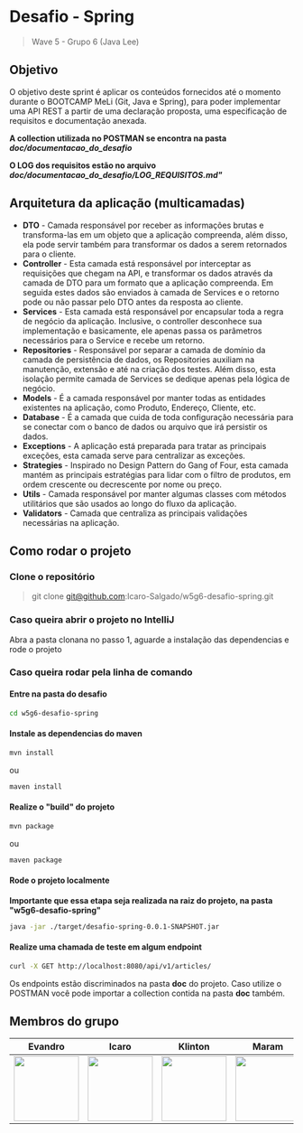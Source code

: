 # Desafio - Spring
> Wave 5 - Grupo 6 (Java Lee)

## Objetivo
O objetivo deste sprint é aplicar os conteúdos fornecidos até o momento durante o
BOOTCAMP MeLi (Git, Java e Spring), para poder implementar uma API REST a partir de uma
declaração proposta, uma especificação de requisitos e documentação anexada.

**A collection utilizada no POSTMAN se encontra na pasta *doc/documentacao_do_desafio***

**O LOG dos requisitos estão no arquivo *doc/documentacao_do_desafio/LOG_REQUISITOS.md"***

## Arquitetura da aplicação (multicamadas)
- **DTO** - Camada responsável por receber as informações brutas e transforma-las em um objeto que a aplicação compreenda, além disso, ela pode servir também para transformar os dados a serem retornados para o cliente.
- **Controller** - Esta camada está responsável por interceptar as requisições que chegam na API, e transformar os dados através da camada de DTO para um formato que a aplicação compreenda. Em seguida estes dados são enviados à camada de Services e o retorno pode ou não passar pelo DTO antes da resposta ao cliente.
- **Services** - Esta camada está responsável por encapsular toda a regra de negócio da aplicação. Inclusive, o controller desconhece sua implementação e basicamente, ele apenas passa os parâmetros necessários para o Service e recebe um retorno.
- **Repositories** - Responsável por separar a camada de domínio da camada de persistência de dados, os Repositories auxiliam na manutenção, extensão e até na criação dos testes. Além disso, esta isolação permite camada de Services se dedique apenas pela lógica de negócio.
- **Models** - É a camada responsável por manter todas as entidades existentes na aplicação, como Produto, Endereço, Cliente, etc.
- **Database** - É a camada que cuida de toda configuração necessária para se conectar com o banco de dados ou arquivo que irá persistir os dados.
- **Exceptions** - A aplicação está preparada para tratar as principais exceções, esta camada serve para centralizar as exceções.
- **Strategies** - Inspirado no Design Pattern do Gang of Four, esta camada mantém as principais estratégias para lidar com o filtro de produtos, em ordem crescente ou decrescente por nome ou preço.
- **Utils** - Camada responsável por manter algumas classes com métodos utilitários que são usados ao longo do fluxo da aplicação.
- **Validators** - Camada que centraliza as principais validações necessárias na aplicação.

## Como rodar o projeto

### Clone o repositório
> git clone git@github.com:Icaro-Salgado/w5g6-desafio-spring.git

### Caso queira abrir o projeto no IntelliJ

Abra a pasta clonana no passo 1, aguarde a instalação das dependencias e rode o projeto

### Caso queira rodar pela linha de comando

#### Entre na pasta do desafio
``` sh
cd w5g6-desafio-spring
```
#### Instale as dependencias do maven
``` sh
mvn install
```
ou
``` sh
maven install
```

#### Realize o "build" do projeto
``` sh
mvn package
```
ou 
``` sh
maven package
```

#### Rode o projeto localmente
**Importante que essa etapa seja realizada na raiz do projeto, na pasta "w5g6-desafio-spring"**
``` sh
java -jar ./target/desafio-spring-0.0.1-SNAPSHOT.jar
```

#### Realize uma chamada de teste em algum endpoint
``` sh
curl -X GET http://localhost:8080/api/v1/articles/
```

Os endpoints estão discriminados na pasta **doc** do projeto.
Caso utilize o POSTMAN você pode importar a collection contida na pasta **doc** também.


## Membros do grupo
| Evandro | Icaro | Klinton | Maram |Paulo| Pedro | Thainan |
| :---: | :---: | :---: | :---: |:---: | :---: | :---: |
| [<img src="https://avatars.githubusercontent.com/u/39993682?v=4" width=115><br><sub></sub>](https://github.com/evandrosutil)|[<img src="https://avatars.githubusercontent.com/u/101267189?v=4" width=115><br><sub></sub>](https://github.com/Icaro-Salgado) |[<img src="https://avatars.githubusercontent.com/u/97066287?v=4" width=115><br><sub></sub>](https://github.com/MeliKlin) |[<img src="https://avatars.githubusercontent.com/u/80549051?v=4" width=115><br><sub></sub>](https://github.com/maranbrasil) |[<img src="https://avatars.githubusercontent.com/u/101268601?v=4" width=115><br><sub></sub>](https://github.com/Paulorlima) |[<img src="https://avatars.githubusercontent.com/u/73892750?v=4" width=115><br><sub></sub>](https://github.com/pedroLSoares) |[<img src="https://avatars.githubusercontent.com/u/101267217?v=4" width=115><br><sub></sub>](https://github.com/ThainanEsteves) 
